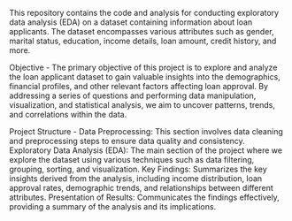 This repository contains the code and analysis for conducting exploratory data analysis (EDA) on a dataset containing information about loan applicants. The dataset encompasses various attributes such as gender, marital status, education, income details, loan amount, credit history, and more.

Objective - The primary objective of this project is to explore and analyze the loan applicant dataset to gain valuable insights into the demographics, financial profiles, and other relevant factors affecting loan approval. By addressing a series of questions and performing data manipulation, visualization, and statistical analysis, we aim to uncover patterns, trends, and correlations within the data.

Project Structure - 
Data Preprocessing: This section involves data cleaning and preprocessing steps to ensure data quality and consistency.
Exploratory Data Analysis (EDA): The main section of the project where we explore the dataset using various techniques such as data filtering, grouping, sorting, and visualization.
Key Findings: Summarizes the key insights derived from the analysis, including income distribution, loan approval rates, demographic trends, and relationships between different attributes.
Presentation of Results: Communicates the findings effectively, providing a summary of the analysis and its implications.
